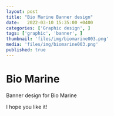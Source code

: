 ```yaml
---
layout: post
title: "Bio Marine Banner design"
date:   2022-03-10 15:35:00 +0400
categories: ['Graphic design', ]
tags: ['graphic', 'banner', ]
thumbnail: 'files/img/biomarine003.png'
media: 'files/img/biomarine003.png'
published: true
---
```

# Bio Marine

Banner design for Bio Marine

I hope you like it!
